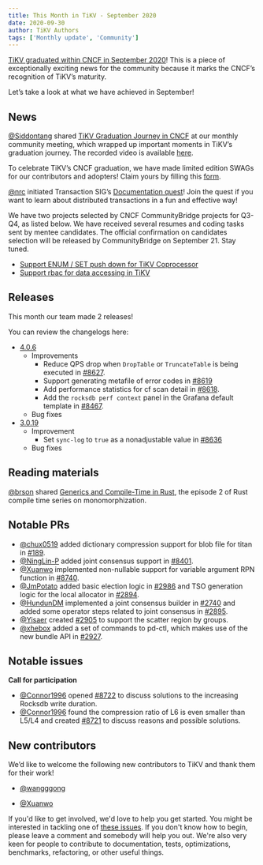 ```yaml
---
title: This Month in TiKV - September 2020
date: 2020-09-30
author: TiKV Authors
tags: ['Monthly update', 'Community']
---
```


[TiKV graduated within CNCF in September 2020](https://tikv.org/blog/graduation-announcement/)! This is a piece of exceptionally exciting news for the community because it marks the CNCF’s recognition of TiKV’s maturity. 

Let’s take a look at what we have achieved in September!

## News

[@Siddontang](https://github.com/siddontang) shared [TiKV Graduation Journey in CNCF](https://docs.google.com/presentation/d/1-RflCXh93Ef4yKjsSvX2aR9z1PAFyij2Hgf0cb8Oh8M/edit#slide=id.g446c4deb4d_0_341) at our monthly community meeting, which wrapped up important moments in TiKV’s graduation journey. The recorded video is available [here](https://www.youtube.com/watch?v=bBYRvmWtdPk).

To celebrate TiKV’s CNCF graduation, we have made limited edition SWAGs for our contributors and adopters! Claim yours by filling this [form](https://forms.pingcap.com/f/tikv-graduation-swag). 

[@nrc](https://github.com/nrc) initiated Transaction SIG’s [Documentation quest](https://tikv.org/blog/docs-quest/)! Join the quest if you want to learn about distributed transactions in a fun and effective way!

We have two projects selected by CNCF CommunityBridge projects for Q3-Q4, as listed below. We have received several resumes and coding tasks sent by mentee candidates. The official confirmation on candidates selection will be released by CommunityBridge on September 21. Stay tuned.

*   [Support ENUM / SET push down for TiKV Coprocessor](https://github.com/tikv/tikv/issues/8605)
*   [Support rbac for data accessing in TiKV](https://github.com/tikv/tikv/issues/8621)

## Releases

This month our team made 2 releases!

You can review the changelogs here:

*   [4.0.6](https://github.com/tikv/tikv/releases/tag/v4.0.6)
    *   Improvements
        *   Reduce QPS drop when `DropTable` or `TruncateTable` is being executed in [#8627](https://github.com/tikv/tikv/pull/8627).
        *   Support generating metafile of error codes in [#8619](https://github.com/tikv/tikv/pull/8619)
        *   Add performance statistics for cf scan detail in [#8618](https://github.com/tikv/tikv/pull/8618).
        *   Add the `rocksdb perf context` panel in the Grafana default template in [#8467](https://github.com/tikv/tikv/pull/8467).
    *   Bug fixes
*   [3.0.19](https://github.com/tikv/tikv/releases/tag/v3.0.19)
    *   Improvement
        *   Set `sync-log` to `true` as a nonadjustable value in [#8636](https://github.com/tikv/tikv/pull/8636)
    *   Bug fixes

## Reading materials

[@brson](https://github.com/brson) shared [Generics and Compile-Time in Rust](https://tikv.org/blog/generics-compile-time-rust/), the episode 2 of Rust compile time series on monomorphization.

## Notable PRs

*   [@chux0519](https://github.com/chux0519) added dictionary compression support for blob file for titan in [#189](https://github.com/tikv/titan/pull/189).
*   [@NingLin-P](https://github.com/NingLin-P) added joint consensus support in [#8401](https://github.com/tikv/tikv/pull/8401).
*   [@Xuanwo](https://github.com/Xuanwo) implemented non-nullable support for variable argument RPN function in [#8740](https://github.com/tikv/tikv/pull/8740).
*   [@JmPotato](https://github.com/JmPotato) added basic election logic in [#2986](https://github.com/tikv/pd/pull/2986) and TSO generation logic for the local allocator in [#2894](https://github.com/tikv/pd/pull/2894).
*   [@HundunDM](https://github.com/HundunDM) implemented a joint consensus builder in [#2740](https://github.com/tikv/pd/pull/2740) and added some operator steps related to joint consensus in [#2895](https://github.com/tikv/pd/pull/2895).
*   [@Yisaer](https://github.com/Yisaer) created [#2905](https://github.com/tikv/pd/pull/2905) to support the scatter region by groups. 
*   [@xhebox](https://github.com/xhebox) added a set of commands to pd-ctl, which makes use of the new bundle API in [#2927](https://github.com/tikv/pd/pull/2927). 

## Notable issues

**Call for participation**

*   [@Connor1996](https://github.com/Connor1996) opened [#8722](https://github.com/tikv/tikv/issues/8722) to discuss solutions to the increasing Rocksdb write duration.
*   [@Connor1996](https://github.com/Connor1996) found the compression ratio of L6 is even smaller than L5/L4 and created [#8721](https://github.com/tikv/tikv/issues/8721) to discuss reasons and possible solutions.

## New contributors

We’d like to welcome the following new contributors to TiKV and thank them for their work!

*   [@wangggong](https://github.com/wangggong)

*   [@Xuanwo](https://github.com/Xuanwo)

If you'd like to get involved, we'd love to help you get started. You might be interested in tackling one of [these issues](https://github.com/tikv/tikv/issues?q=is%3Aopen+is%3Aissue+label%3Adifficulty%2Feasy). If you don't know how to begin, please leave a comment and somebody will help you out. We're also very keen for people to contribute to documentation, tests, optimizations, benchmarks, refactoring, or other useful things.
